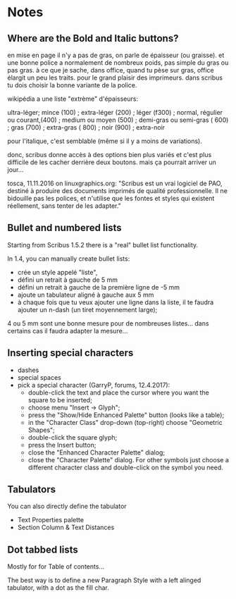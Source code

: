 # Notes

## Where are the Bold and Italic buttons?

en mise en page il n'y a pas de gras, on parle de épaisseur (ou graisse). et une bonne police a normalement de nombreux poids, pas simple du gras ou pas gras.
à ce que je sache, dans office, quand tu pèse sur gras, office élargit un peu les traits. pour le grand plaisir des imprimeurs.
dans scribus tu dois choisir la bonne variante de la police.

wikipédia a une liste "extrème" d'épaisseurs:

ultra-léger;
mince (100) ;
extra-léger (200) ;
léger (f300) ;
normal, régulier ou courant,(400) ;
medium ou moyen (500) ;
demi-gras ou semi-gras ( 600) ;
gras (700) ;
extra-gras ( 800) ;
noir (900) ;
extra-noir


pour l'italique, c'est semblable (même si il y a moins de variations).

donc, scribus donne accès à des options bien plus variés et c'est plus difficile de les cacher derrière deux boutons. mais ça pourrait arriver un jour...

tosca, 11.11.2016 on linuxgraphics.org: "Scribus est un vrai logiciel de PAO, destiné à produire des documents imprimés de qualité professionnelle. Il ne bidouille pas les polices, et n'utilise que les fontes et styles qui existent réellement, sans tenter de les adapter."

## Bullet and numbered lists

Starting from Scribus 1.5.2 there is a "real" bullet list functionality.

In 1.4, you can manually create bullet lists:

- crée un style appelé "liste",
- défini un retrait à gauche de 5 mm
- défini un retrait à gauche de la première ligne de -5 mm
- ajoute un tabulateur aligné à gauche aux 5 mm
- à chaque fois que tu veux ajouter une ligne dans la liste, il te faudra ajouter un n-dash (un tiret moyennement large);

4 ou 5 mm sont une bonne mesure pour de nombreuses listes... dans certains cas il faudra adapter la mesure...

## Inserting special characters

- dashes
- special spaces
- pick a special character (GarryP, forums, 12.4.2017):
  - double-click the text and place the cursor where you want the square to be inserted;
  - choose menu "Insert -> Glyph";
  - press the "Show/Hide Enhanced Palette" button (looks like a table);
  - in the "Character Class" drop-down (top-right) choose "Geometric Shapes";
  - double-click the square glyph;
  - press the Insert button;
  - close the "Enhanced Character Palette" dialog;
  - close the "Character Palette" dialog.
  For other symbols just choose a different character class and double-click on the symbol you need.

## Tabulators

You can also directly define the tabulator

- Text Properties palette
- Section Column & Text Distances

## Dot tabbed lists

Mostly for for Table of contents...

The best way is to define a new Paragraph Style with a left alinged tabulator, with a dot as the fill char.

